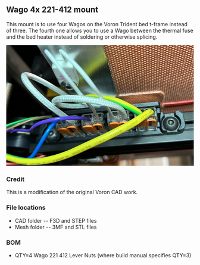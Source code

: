 ## Wago 4x 221-412 mount

This mount is to use four Wagos on the Voron Trident bed t-frame instead of three. The fourth one allows you to use a Wago between the thermal fuse and the bed heater instead of soldering or otherwise splicing.

![jpg](Images/Wago_4x_221-412-mount-in-place.jpg)

### Credit
This is a modification of the original Voron CAD work.

### File locations
- CAD folder -- F3D and STEP files
- Mesh folder -- 3MF and STL files

### BOM
- QTY=4 Wago 221 412 Lever Nuts
 (where build manual specifies QTY=3)
